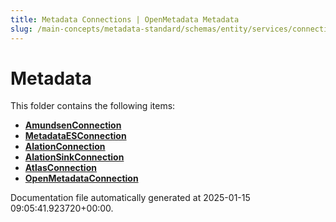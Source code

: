 ```yaml
---
title: Metadata Connections | OpenMetadata Metadata
slug: /main-concepts/metadata-standard/schemas/entity/services/connections/metadata
---
```


# Metadata

This folder contains the following items:

- [**AmundsenConnection**](/main-concepts/metadata-standard/schemas/entity/services/connections/metadata/amundsenconnection)
- [**MetadataESConnection**](/main-concepts/metadata-standard/schemas/entity/services/connections/metadata/metadataesconnection)
- [**AlationConnection**](/main-concepts/metadata-standard/schemas/entity/services/connections/metadata/alationconnection)
- [**AlationSinkConnection**](/main-concepts/metadata-standard/schemas/entity/services/connections/metadata/alationsinkconnection)
- [**AtlasConnection**](/main-concepts/metadata-standard/schemas/entity/services/connections/metadata/atlasconnection)
- [**OpenMetadataConnection**](/main-concepts/metadata-standard/schemas/entity/services/connections/metadata/openmetadataconnection)


Documentation file automatically generated at 2025-01-15 09:05:41.923720+00:00.
